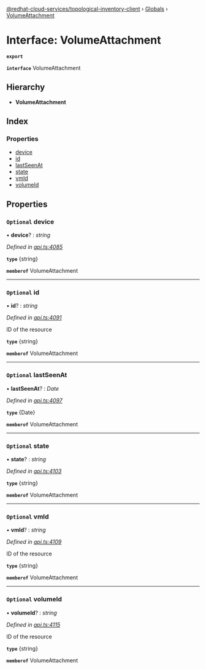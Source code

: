 [@redhat-cloud-services/topological-inventory-client](../README.md) › [Globals](../globals.md) › [VolumeAttachment](volumeattachment.md)

# Interface: VolumeAttachment

**`export`** 

**`interface`** VolumeAttachment

## Hierarchy

* **VolumeAttachment**

## Index

### Properties

* [device](volumeattachment.md#optional-device)
* [id](volumeattachment.md#optional-id)
* [lastSeenAt](volumeattachment.md#optional-lastseenat)
* [state](volumeattachment.md#optional-state)
* [vmId](volumeattachment.md#optional-vmid)
* [volumeId](volumeattachment.md#optional-volumeid)

## Properties

### `Optional` device

• **device**? : *string*

*Defined in [api.ts:4085](https://github.com/RedHatInsights/javascript-clients/blob/master/packages/topological-inventory/api.ts#L4085)*

**`type`** {string}

**`memberof`** VolumeAttachment

___

### `Optional` id

• **id**? : *string*

*Defined in [api.ts:4091](https://github.com/RedHatInsights/javascript-clients/blob/master/packages/topological-inventory/api.ts#L4091)*

ID of the resource

**`type`** {string}

**`memberof`** VolumeAttachment

___

### `Optional` lastSeenAt

• **lastSeenAt**? : *Date*

*Defined in [api.ts:4097](https://github.com/RedHatInsights/javascript-clients/blob/master/packages/topological-inventory/api.ts#L4097)*

**`type`** {Date}

**`memberof`** VolumeAttachment

___

### `Optional` state

• **state**? : *string*

*Defined in [api.ts:4103](https://github.com/RedHatInsights/javascript-clients/blob/master/packages/topological-inventory/api.ts#L4103)*

**`type`** {string}

**`memberof`** VolumeAttachment

___

### `Optional` vmId

• **vmId**? : *string*

*Defined in [api.ts:4109](https://github.com/RedHatInsights/javascript-clients/blob/master/packages/topological-inventory/api.ts#L4109)*

ID of the resource

**`type`** {string}

**`memberof`** VolumeAttachment

___

### `Optional` volumeId

• **volumeId**? : *string*

*Defined in [api.ts:4115](https://github.com/RedHatInsights/javascript-clients/blob/master/packages/topological-inventory/api.ts#L4115)*

ID of the resource

**`type`** {string}

**`memberof`** VolumeAttachment
